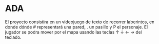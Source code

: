 # ADA
El proyecto consistira en un videojuego de texto de recorrer laberintos, en donde dónde # representará una pared, . un pasillo y P el personaje.
El jugador se podra mover por el mapa usando las teclas ↑ ↓ ← → del teclado.
